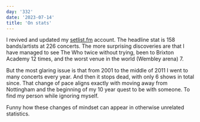 ```yaml
---
day: '332'
date: '2023-07-14'
title: 'On stats'
---
```


I revived and updated my [setlist.fm](https://www.setlist.fm/user/alanshortis) account. The headline stat is 158 bands/artists at 226 concerts. The more surprising discoveries are that I have managed to see The Who twice without trying, been to Brixton Academy 12 times, and the worst venue in the world (Wembley arena) 7.

But the most glaring issue is that from 2001 to the middle of 2011 I went to many concerts every year. And then it stops dead, with only 6 shows in total since. That change of pace aligns exactly with moving away from Nottingham and the beginning of my 10 year quest to be with someone. To find my person while ignoring myself.

Funny how these changes of mindset can appear in otherwise unrelated statistics.
